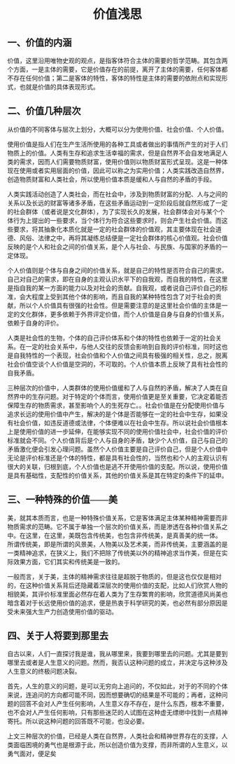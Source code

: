  # <center> 价值浅思</center>

##  <font face="楷体">一、价值的内涵</font>
  

<font face="楷体">价值，这里沿用唯物史观的观点，是指客体符合主体的需要的哲学范畴。其包含两个方面，一是主体的需要，它是价值存在的前提，离开了主体的需要，任何客体都不存在任何价值；第二是客体的特性，客体的特性是主体的需要的依附点和实现形式，也就是价值的具体表现形式。</font>


##    <font face="楷体">二、价值几种层次</font>


<font face="楷体">从价值的不同客体与层次上划分，大概可以分为使用价值、社会价值、个人价值。</font>

<font face="楷体">使用价值是指人们在生产生活所使用的各种工具或者做出的事情所产生的对于人们物质上的价值。人类有生存和追求生活幸福的需求，但是自然界不会自发地满足人类的需求，因而人们需要物质财富，使用价值则以物质财富形式呈现。这是一种体现在使用或者实用层面的价值，因此可以称之为实用价值；人类实践改造自然界，创造物质财富和人类社会，所以使用价值本质是缓和人与自然的矛盾的手段。</font>

<font face="楷体">人类实践活动创造了人类社会，而在社会中，涉及到物质财富的分配、人与之间的关系以及长远的财富等诸多矛盾，在这些矛盾运动到一定阶段后就自然形成了一定的社会群体（或者说是文化群体），为了实现长久的发展，社会群体会对与某个个体行为上提出的一些要求，当个体行为符合这些要求时，则会产生社会价值。而这些要求，将其抽象化本质化就是一定的社会群体的价值观，其主要体现在社会道德、风俗、法律之中，再将其凝练总结便是一定社会群体的核心价值观。社会价值反映的是个人和社会之间的价值关系，是个人与社会、与民族、与国家的矛盾的一定体现。</font>

<font face="楷体">个人价值则是个体与自身之间的价值关系，就是自己的特性是否符合自己的需求。自己对自己的需求，即在自身的主观认识水平下的自我观，而自我的特性，在这里是指自我的某一方面的能力以及对社会的贡献。自我观，或者说自己评价自己的标准，会大程度上受到其他个体的影响，而且自我的某种特性包含了对于社会的贡献，所以个人价值具有很强的社会性。但是需要注意的是这里社会价值的主体是一定的文化群体，更多依赖于外界评定价值，而个人价值是自身与自身的价值关系，依赖于自身的评价。</font>

<font face="楷体">人类是社会性的生物，个体的自己评价体系和个体的特性也依赖于一定的社会关系。在一定的社会关系中，与他人交往的反馈会影响到自我的评价标准，同时这也是自我特性的一个表现，社会价值和个人价值之间具有极强的相关性，总之，脱离社会价值空谈个人价值是空洞的，不可取的。个人价值本质上反映了具有社会性的自我矛盾。</font>

<font face="楷体">三种层次的价值中，人类群体的使用价值缓和了人与自然的矛盾，解决了人类在自然界中的生存问题。对于特定的个体而言，使用价值更是至关重要，它决定着能否保障生存的物质需求，甚至影响个人的生死存亡。。社会价值是在分配使用价值与追求长远的使用价值中产生，解决的是个体是否能够在一定的社会中生存，如果没有社会价值，如违反道德或法律，个体便难以在社会中生存。所以说社会价值根本上是使用价值的进一步延伸，在能够实现不同的使用价值社会中，社会价值的评价标准就会不同。个人价值背后是个人与自身的矛盾，缺少个人价值，自己与自己的矛盾激化便会引发心理问题。虽然个人价值主要是自己评价自己，但是个人价值中无论是评价标准还是个体的特性，都是具有社会性的，当然也和个人的主观认识有很大的关联，归根到底，个人价值也是逃不开使用价值的支配。所以说，使用价值是具有基础性，支配性的价值关系，其他的价值关系是其在特定的条件下的延申。</font>



## <font face="楷体">三、一种特殊的价值</font><font face="楷体">——美</font>

<font face="楷体">美，就其本质而言，也是一种特殊价值关系，它是客体满足主体某种精神需要而非物质需求的范畴。它不属于单独一个层次的价值关系，而是渗透在各种价值关系之中。在这里，在这里，美既包含传统美，也包含非传统美，是真善美的统一体。</font>
<font face="楷体">所谓传统美，即是所谓的风景美，人物美以及艺术美，而非传统美，主要涵盖的是一类精神追求，在狭义上，我们不把除了传统美以外的精神追求当作美，但是在实际效果方面，它们其实和传统美是一致的。</font>

    
<font face="楷体">一般而言，关于美，主体的精神需求往往是超脱于物质的，但是这也仅仅是相对的，在这种价值关系背后还隐藏着深层次的使用价值的支配，比如人们欣赏人物的相貌美，其评价标准里面必然存在着人类为了生存繁育的影响，欣赏道德风尚美也暗含着对于长远使用价值的追求，便是热衷于科学研究的美，也必然有部分原因是受未来强大生产力创造使用价值的驱动。</font>



## **<font face="楷体">四、关于人将要到那里去</font>**

<font face="楷体">自古以来，人们一直探讨我是谁，我从哪里来，我要到哪里去的问题。尤其是要到哪里去或者是人生意义的问题。然而，我否认这种问题的成立，并决定与这种涉及人生意义的终极问题决裂。</font>

<font face="楷体">首先，人生的意义的问题，是可以无穷向上追问的，不仅如此，对于的不同的个体来说，连追问的方向都可能不同，因而想要确切的结果是不可能的；再者，这种问题的回答不会对人产生任何影响，人生意义存不存在，是什么东西，根本不重要，也不会对人产生任何影响，只有那些迷茫的人试图在这种虚无缥缈中找到一点精神寄托。所以说这种问题的回答既不可能，也没必要。</font>

<font face="楷体">上文三种层次的价值，已经是人类在自然界，人类社会和精神世界存在的支撑，人类面临困境的勇气也是根源于此，所以创造价值为支撑，而非所谓的人生意义，以勇气面对，便足矣</font>
